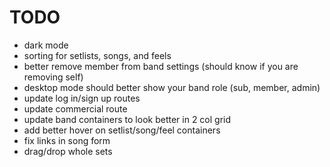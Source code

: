 # TODO

- dark mode
- sorting for setlists, songs, and feels
- better remove member from band settings (should know if you are removing self)
- desktop mode should better show your band role (sub, member, admin)
- update log in/sign up routes
- update commercial route
- update band containers to look better in 2 col grid
- add better hover on setlist/song/feel containers
- fix links in song form
- drag/drop whole sets
